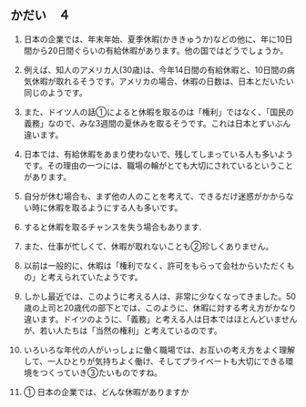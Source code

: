 ## かだい　４

1. 日本の企業では、年末年始、夏季休暇(かききゅうか)などの他に、年に10日間から20日間ぐらいの有給休暇があります。他の国ではどうでしょうか。

2. 例えば、知人のアメリカ人(30歳)は、今年14日間の有給休暇と、10日間の病気休暇が取れるそうです。アメリカの場合、休暇の日数は、日本とだいたい同じのようです。

3. また、ドイツ人の話①によると休暇を取るのは「権利」ではなく、「国民の義務」なので、みな3週間の夏休みを取るそうです。これは日本とずいぶん違います。

4. 日本では、有給休暇をあまり使わないで、残してしまっている人も多いようです。その理由の一つには、職場の輪がとても大切にされているということがあります。

5. 自分が休む場合も、まず他の人のことを考えて、できるだけ迷惑がかからない時に休暇を取るようにする人も多いです。

6. すると休暇を取るチャンスを失う場合もあります.
7. また、仕事が忙しくて、休暇が取れないことも②珍しくありません。
8. 以前は一般的に、休暇は「権利でなく、許可をもらって会社からいただくもの」と考えられていたようです。
9. しかし最近では、このように考える人は、非常に少なくなってきました。50歳の上司と20歳代の部下とでは、このように、休暇に対する考え方がかなり違います。ドイツのように、「義務」と考える人は日本ではほとんどいませんが、若い人たちは「当然の権利」と考えているのです。
10. いろいろな年代の人がいっしょに働く職場では、お互いの考え方をよく理解して、一人ひとりが気持ちよく働け、そしてプライベートも大切にできる環境をつくっていき③たいものですね。
11. ①	日本の企業では、どんな休暇がありますか

